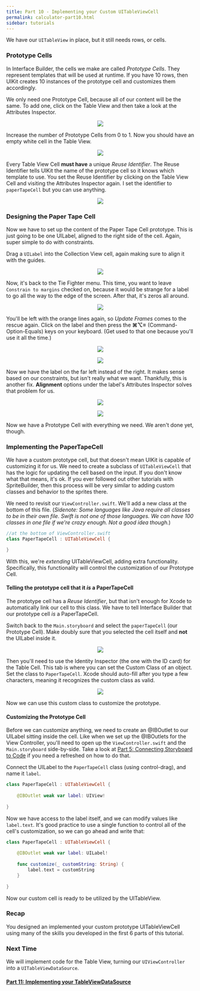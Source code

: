 ```yaml
---
title: Part 10 - Implementing your Custom UITableViewCell
permalink: calculator-part10.html
sidebar: tutorials
---
```


We have our `UITableView` in place, but it still needs rows, or cells.

### Prototype Cells 

In Interface Builder, the cells we make are called *Prototype Cells*. They represent templates that will be used at runtime. If you have 10 rows, then UIKit creates 10 instances of the prototype cell and customizes them accordingly.

We only need one Prototype Cell, because all of our content will be the same. To add one, click on the Table View and then take a look at the Attributes Inspector.

<p align="center"> <img src="../images/calculator/P10/screenshot1.png" align="center"> </p>

Increase the number of Prototype Cells from 0 to 1. Now you should have an empty white cell in the Table View.

<p align="center"> <img src="../images/calculator/P10/screenshot2.png" align="center"> </p>

Every Table View Cell **must have** a unique *Reuse Identifier*. The Reuse Identifier tells UIKit the name of the prototype cell so it knows which template to use. You set the Reuse Identifier by clicking on the Table View Cell and visiting the Attributes Inspector again. I set the identifier to `paperTapeCell` but you can use anything.

<p align="center"> <img src="../images/calculator/P10/screenshot3.png" align="center"> </p>

### Designing the Paper Tape Cell

Now we have to set up the content of the Paper Tape Cell prototype. This is just going to be one UILabel, aligned to the right side of the cell. Again, super simple to do with constraints.

Drag a `UILabel` into the Collection View cell, again making sure to align it with the guides.

<p align="center"> <img src="../images/calculator/P10/screenshot4.png" align="center"> </p>

Now, it's back to the Tie Fighter menu. This time, you want to leave `Constrain to margins` checked on, because it would be strange for a label to go all the way to the edge of the screen. After that, it's zeros all around.

<p align="center"> <img src="../images/calculator/P10/screenshot5.png" align="center"> </p>

You'll be left with the orange lines again, so *Update Frames* comes to the rescue again. Click on the label and then press the **⌘⌥=** (Command-Option-Equals) keys on your keyboard. (Get used to that one because you'll use it all the time.)

<p align="center"> <img src="../images/calculator/P10/screenshot6.png" align="center"> </p>

<p align="center"> <img src="../images/calculator/P10/screenshot7.png" align="center"> </p>

Now we have the label on the far left instead of the right. It makes sense based on our constraints, but isn't really what we want. Thankfully, this is another fix. **Alignment** options under the label's Attributes Inspector solves that problem for us.

<p align="center"> <img src="../images/calculator/P10/screenshot8.png" align="center"> </p>

<p align="center"> <img src="../images/calculator/P10/screenshot9.png" align="center"> </p>

Now we have a Prototype Cell with everything we need. We aren't done yet, though.

### Implementing the PaperTapeCell

We have a custom prototype cell, but that doesn't mean UIKit is capable of customizing it for us. We need to create a subclass of `UITableViewCell` that has the logic for updating the cell based on the input. If you don't know what that means, it's ok. If you ever followed out other tutorials with SpriteBuilder, then this process will be very similar to adding custom classes and behavior to the sprites there.

We need to revisit our `ViewController.swift`. We'll add a new class at the bottom of this file. (*Sidenote: Some languages like Java require all classes to be in their own file. Swift is not one of those languages. We can have 100 classes in one file if we're crazy enough. Not a good idea though.*)

```swift
//at the bottom of ViewController.swift
class PaperTapeCell : UITableViewCell {

}
```

With this, we're *extending* UITableViewCell, adding extra functionality. Specifically, this functionality will control the customization of our Prototype Cell.

#### Telling the prototype cell that it *is* a PaperTapeCell

The prototype cell has a *Reuse Identifier*, but that isn't enough for Xcode to automatically link our cell to this class. We have to tell Interface Builder that our prototype cell *is* a PaperTapeCell.

Switch back to the `Main.storyboard` and select the `paperTapeCell` (our Prototype Cell). Make doubly sure that you selected the cell itself and **not** the UILabel inside it.

<p align="center"> <img src="../images/calculator/P10/screenshot10.png" align="center"> </p>

Then you'll need to use the Identity Inspector (the one with the ID card) for the Table Cell. This tab is where you can set the Custom Class of an object. Set the class to `PaperTapeCell`. Xcode should auto-fill after you type a few characters, meaning it recognizes the custom class as valid.

<p align="center"> <img src="../images/calculator/P10/screenshot11.png" align="center"> </p>

Now we can use this custom class to customize the prototype.

#### Customizing the Prototype Cell

Before we can customize anything, we need to create an @IBOutlet to our UILabel sitting inside the cell. Like when we set up the @IBOutlets for the View Controller, you'll need to open up the `ViewController.swift` and the `Main.storyboard` side-by-side. Take a look at [Part 5: Connecting Storyboard to Code](calculator-part5) if you need a refreshed on how to do that.

Connect the UILabel to the `PaperTapeCell` class (using control-drag), and name it `label`.

```swift
class PaperTapeCell : UITableViewCell {
 
    @IBOutlet weak var label: UIView!
    
}
```

Now we have access to the label itself, and we can modify values like `label.text`. It's good practice to use a single function to control all of the cell's customization, so we can go ahead and write that:

```swift
class PaperTapeCell : UITableViewCell {
 
    @IBOutlet weak var label: UILabel!
    
    func customize(_ customString: String) {
        label.text = customString
    }
    
}
```

Now our custom cell is ready to be utilized by the UITableView.

### Recap
You designed an implemented your custom prototype UITableViewCell using many of the skills you developed in the first 6 parts of this tutorial.

### Next Time
We will implement code for the Table View, turning our `UIViewController` into a `UITableViewDataSource`.

#### [Part 11: Implementing your TableViewDataSource](calculator-part11)
